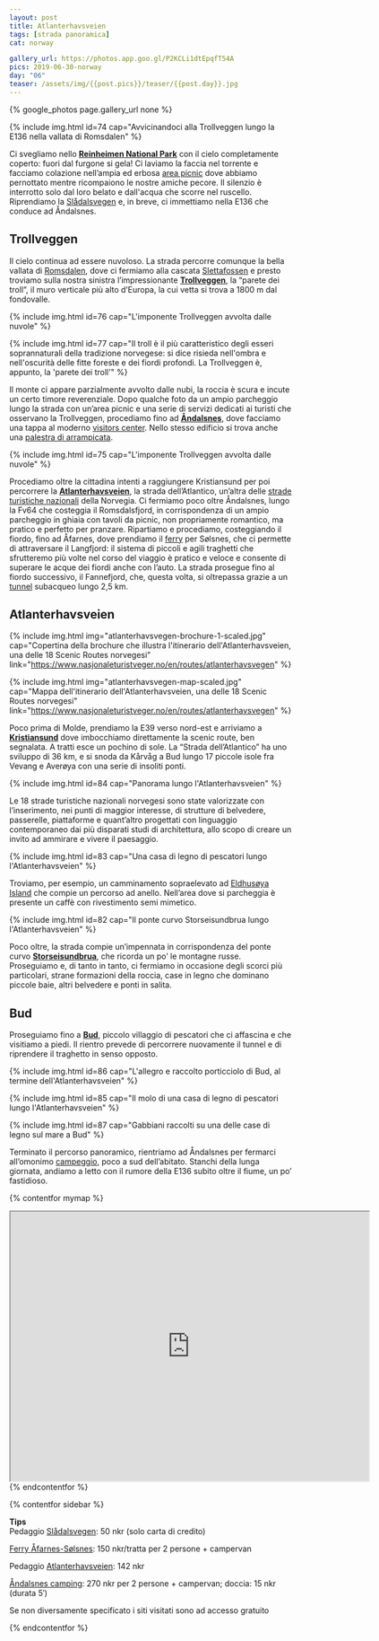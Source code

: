 ```yaml
---
layout: post
title: Atlanterhavsveien
tags: [strada panoramica]
cat: norway

gallery_url: https://photos.app.goo.gl/P2KCLi1dtEpqfT54A
pics: 2019-06-30-norway
day: "06"
teaser: /assets/img/{{post.pics}}/teaser/{{post.day}}.jpg
---
```


{% google_photos page.gallery_url none %}

{% include img.html id=74 cap="Avvicinandoci alla Trollveggen lungo la E136 nella vallata di Romsdalen" %}

Ci svegliamo nello [**Reinheimen National Park**](https://www.nasjonalparkriket.no/nasjonalparker/reinheimen-nasjonalpark) con il cielo completamente coperto: fuori dal furgone si gela! Ci laviamo la faccia nel torrente e facciamo colazione nell’ampia ed erbosa [area picnic](https://park4night.com/lieu/97541//unnamed-road/norway/lesja-kommune#.YwPR8XZByUm) dove abbiamo pernottato mentre ricompaiono le nostre amiche pecore. Il silenzio è interrotto solo dal loro belato e dall'acqua che scorre nel ruscello. Riprendiamo la [Slådalsvegen](https://no.wikipedia.org/wiki/Sl%C3%A5dalsvegen) e, in breve, ci immettiamo nella E136 che conduce ad Åndalsnes.

## Trollveggen

Il cielo continua ad essere nuvoloso. La strada percorre comunque la bella vallata di [Romsdalen](https://www.visitnorway.com/places-to-go/fjord-norway/northwest/listings-northwest/trollveggen/1001/), dove ci fermiamo alla cascata [Slettafossen](https://www.europeanwaterfalls.com/waterfalls/slettafossen/) e presto troviamo sulla nostra sinistra l’impressionante [**Trollveggen**](https://www.visitnorway.com/places-to-go/fjord-norway/northwest/listings-northwest/trollveggen/1001/), la “parete dei troll”, il muro verticale più alto d’Europa, la cui vetta si trova a 1800 m dal fondovalle.

{% include img.html id=76 cap="L'imponente Trollveggen avvolta dalle nuvole" %}

{% include img.html id=77 cap="Il troll è il più caratteristico degli esseri soprannaturali della tradizione norvegese: si dice risieda nell'ombra e nell'oscurità delle fitte foreste e dei fiordi profondi. La Trollveggen è, appunto, la 'parete dei troll'" %}

Il monte ci appare parzialmente avvolto dalle nubi, la roccia è scura e incute un certo timore reverenziale. Dopo qualche foto da un ampio parcheggio lungo la strada con un’area picnic e una serie di servizi dedicati ai turisti che osservano la Trollveggen, procediamo fino ad [**Åndalsnes**](https://en.wikipedia.org/wiki/%C3%85ndalsnes), dove facciamo una tappa al moderno [visitors center](https://www.visitnorway.com/places-to-go/fjord-norway/northwest/andalsnes/?lang=uk). Nello stesso edificio si trova anche una [palestra di arrampicata](https://tindesenteret.no/side/hjem&lang=en).

{% include img.html id=75 cap="L'imponente Trollveggen avvolta dalle nuvole" %}

Procediamo oltre la cittadina intenti a raggiungere Kristiansund per poi percorrere la [**Atlanterhavsveien**](https://www.nasjonaleturistveger.no/en/routes/atlanterhavsvegen), la strada dell’Atlantico, un’altra delle [strade turistiche nazionali](https://www.nasjonaleturistveger.no/en/routes) della Norvegia. Ci fermiamo poco oltre Åndalsnes, lungo la Fv64 che costeggia il Romsdalsfjord, in corrispondenza di un ampio parcheggio in ghiaia con tavoli da picnic, non propriamente romantico, ma pratico e perfetto per pranzare. Ripartiamo e procediamo, costeggiando il fiordo, fino ad Åfarnes, dove prendiamo il [ferry](https://www.fjord1.no/eng/Timetables/Moere-og-Romsdal/AAfarnes-Soelsnes) per Sølsnes, che ci permette di attraversare il Langfjord: il sistema di piccoli e agili traghetti che sfrutteremo più volte nel corso del viaggio è pratico e veloce e consente di superare le acque dei fiordi anche con l’auto. La strada prosegue fino al fiordo successivo, il Fannefjord, che, questa volta, si oltrepassa grazie a un [tunnel](https://en.wikipedia.org/wiki/Fannefjord_Tunnel) subacqueo lungo 2,5 km.

## Atlanterhavsveien

{% include img.html img="atlanterhavsvegen-brochure-1-scaled.jpg" cap="Copertina della brochure che illustra l'itinerario dell'Atlanterhavsveien, una delle 18 Scenic Routes norvegesi" link="https://www.nasjonaleturistveger.no/en/routes/atlanterhavsvegen" %}

{% include img.html img="atlanterhavsvegen-map-scaled.jpg" cap="Mappa dell'itinerario dell'Atlanterhavsveien, una delle 18 Scenic Routes norvegesi" link="https://www.nasjonaleturistveger.no/en/routes/atlanterhavsvegen" %}

Poco prima di Molde, prendiamo la E39 verso nord-est e arriviamo a [**Kristiansund**](https://www.visitnorway.com/places-to-go/fjord-norway/northwest/kristiansund/) dove imbocchiamo direttamente la scenic route, ben segnalata. A tratti esce un pochino di sole. La “Strada dell’Atlantico” ha uno sviluppo di 36 km, e si snoda da Kårvåg a Bud lungo 17 piccole isole fra Vevang e Averøya con una serie di insoliti ponti.

{% include img.html id=84 cap="Panorama lungo l'Atlanterhavsveien" %}

Le 18 strade turistiche nazionali norvegesi sono state valorizzate con l’inserimento, nei punti di maggior interesse, di strutture di belvedere, passerelle, piattaforme e quant’altro progettati con linguaggio contemporaneo dai più disparati studi di architettura, allo scopo di creare un invito ad ammirare e vivere il paesaggio.

{% include img.html id=83 cap="Una casa di legno di pescatori lungo l'Atlanterhavsveien" %}

Troviamo, per esempio, un camminamento sopraelevato ad [Eldhusøya Island](https://www.nasjonaleturistveger.no/en/routes/atlanterhavsvegen?attraction=Eldhus%C3%B8ya) che compie un percorso ad anello. Nell’area dove si parcheggia è presente un caffè con rivestimento semi mimetico.

{% include img.html id=82 cap="Il ponte curvo Storseisundbrua lungo l'Atlanterhavsveien" %}

Poco oltre, la strada compie un’impennata in corrispondenza del ponte curvo [**Storseisundbrua**](https://www.nasjonaleturistveger.no/en/routes/atlanterhavsvegen?attraction=Storseisundbrua), che ricorda un po’ le montagne russe. Proseguiamo e, di tanto in tanto, ci fermiamo in occasione degli scorci più particolari, strane formazioni della roccia, case in legno che dominano piccole baie, altri belvedere e ponti in salita.

## Bud

Proseguiamo fino a [**Bud**](https://www.visitnorway.com/places-to-go/fjord-norway/northwest/listings-northwest/the-fishing-village-of-bud/927/), piccolo villaggio di pescatori che ci affascina e che visitiamo a piedi. Il rientro prevede di percorrere nuovamente il tunnel e di riprendere il traghetto in senso opposto.

{% include img.html id=86 cap="L'allegro e raccolto porticciolo di Bud, al termine dell'Atlanterhavsveien" %}

{% include img.html id=85 cap="Il molo di una casa di legno di pescatori lungo l'Atlanterhavsveien" %}

{% include img.html id=87 cap="Gabbiani raccolti su una delle case di legno sul mare a Bud" %}

Terminato il percorso panoramico, rientriamo ad Åndalsnes per fermarci all’omonimo [campeggio](https://www.andalsnes-camping.net/home), poco a sud dell’abitato. Stanchi della lunga giornata, andiamo a letto con il rumore della E136 subito oltre il fiume, un po’ fastidioso.

{% contentfor mymap %}
<iframe src="https://www.google.com/maps/d/u/0/embed?mid=1SEGAy5yIbwbklc6DKS6mJ1GvfRPRxPsf" width="640" height="480"></iframe>
{% endcontentfor %}

{% contentfor sidebar %}

**Tips**  
Pedaggio [Slådalsvegen](https://no.wikipedia.org/wiki/Sl%C3%A5dalsvegen): 50 nkr (solo carta di credito) 

[Ferry Åfarnes-Sølsnes](https://www.fjord1.no/eng/Timetables/Moere-og-Romsdal/AAfarnes-Soelsnes): 150 nkr/tratta per 2 persone + campervan

Pedaggio [Atlanterhavsveien](https://www.nasjonaleturistveger.no/en/routes/atlanterhavsvegen): 142 nkr

[Åndalsnes camping](https://www.andalsnes-camping.net/home): 270 nkr per 2 persone + campervan; doccia: 15 nkr (durata 5′)

Se non diversamente specificato i siti visitati sono ad accesso gratuito

{% endcontentfor %}
